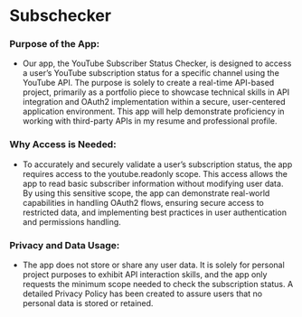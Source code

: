 # Subschecker

### Purpose of the App: 
 - Our app, the YouTube Subscriber Status Checker, is designed to access a user’s YouTube subscription status for a specific channel using the YouTube API. The purpose is solely to create a real-time API-based project, primarily as a portfolio piece to showcase technical skills in API integration and OAuth2 implementation within a secure, user-centered application environment. This app will help demonstrate proficiency in working with third-party APIs in my resume and professional profile.
### Why Access is Needed: 
 - To accurately and securely validate a user’s subscription status, the app requires access to the youtube.readonly scope. This access allows the app to read basic subscriber information without modifying user data. By using this sensitive scope, the app can demonstrate real-world capabilities in handling OAuth2 flows, ensuring secure access to restricted data, and implementing best practices in user authentication and permissions handling.
### Privacy and Data Usage: 
 - The app does not store or share any user data. It is solely for personal project purposes to exhibit API interaction skills, and the app only requests the minimum scope needed to check the subscription status. A detailed Privacy Policy has been created to assure users that no personal data is stored or retained.
